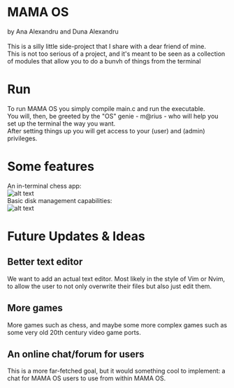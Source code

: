 # MAMA OS
by Ana Alexandru and Duna Alexandru<br>
<br>
This is a silly little side-project that I share with a dear friend of mine.<br>
This is not too serious of a project, and it's meant to be seen as a collection of modules that allow you to do a bunvh of things from the terminal<br>
# Run
To run MAMA OS you simply compile main.c and run the executable.<br>
You will, then, be greeted by the "OS" genie - m@rius - who will help you set up the terminal the way you want.<br>
After setting things up you will get access to your (user) and (admin) privileges.
# Some features
An in-terminal chess app:<br>
![alt text](https://media.discordapp.net/attachments/346995904454197248/1085207630521319474/image.png?width=340&height=676)<br>
Basic disk management capabilities:<br>
![alt text](https://media.discordapp.net/attachments/346995904454197248/1085217807777673216/image.png?width=720&height=516)<br>
# Future Updates & Ideas
## Better text editor
We want to add an actual text editor. Most likely in the style of Vim or Nvim, to allow the user to not only overwrite their files but also just edit them.<br>
## More games
More games such as chess, and maybe some more complex games such as some very old 20th century video game ports.<br>
## An online chat/forum for users
This is a more far-fetched goal, but it would something cool to implement: a chat for MAMA OS users to use from within MAMA OS.
